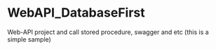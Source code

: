 # WebAPI_DatabaseFirst
Web-API project and call stored procedure, swagger and etc (this is a simple sample)
